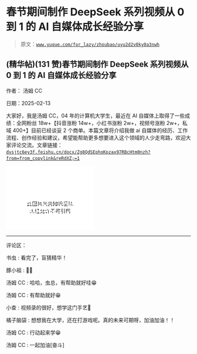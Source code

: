 # 春节期间制作 DeepSeek 系列视频从 0 到 1 的 AI 自媒体成长经验分享

> 原文：[`www.yuque.com/for_lazy/zhoubao/uyu2d2v0ky0a3nwh`](https://www.yuque.com/for_lazy/zhoubao/uyu2d2v0ky0a3nwh)

## (精华帖)(131 赞)春节期间制作 DeepSeek 系列视频从 0 到 1 的 AI 自媒体成长经验分享

作者： 汤姆 CC

日期：2025-02-13

大家好，我是汤姆 CC，04 年的计算机大学生，最近在 AI 自媒体上取得了一些成绩：全网粉丝 18w+【抖音涨粉 14w+，小红书涨粉 2w+，视频号涨粉 2w+，私域 400+】目前已经谈妥 2 个商单。本篇文章将介绍我做 ai 自媒体的经历、工作流程、创作经验和建议，希望能帮助更多想要进入这个领域的人少走弯路，欢迎大家评论交流。文章链接：[`dvsjtc6ey3f.feishu.cn/docx/Zg8QdSEphoKpzax97RBcHtm0nzh?from=from_copylink&reRdXZ;=1`](https://dvsjtc6ey3f.feishu.cn/docx/Zg8QdSEphoKpzax97RBcHtm0nzh?from=from_copylink&reRdXZ;=1)

![](img/53d2807cbc6c31ea526fe18b1c4cf658.png "None")

* * *

评论区：

书虫 : 看完了，盲猜精华！

豚小祖 : 👍🏻

汤姆 CC : 哈哈，虫总，有帮助就好哇😁

汤姆 CC : 有帮助就好😁

小查 : 视频录的很好，想学这门手艺🤩

橘子脑袋 : 想想我在大学，还在打游戏呢。真的未来可期呀，加油加油！！

汤姆 CC : 行动起来学😁

汤姆 CC : 一起加油[奋斗]